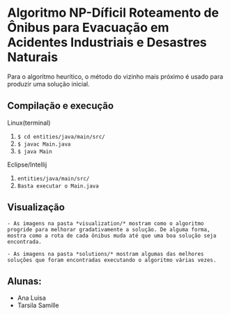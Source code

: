 # Algoritmo NP-Díficil Roteamento de Ônibus para Evacuação em Acidentes Industriais e Desastres Naturais

Para o algoritmo heurítico, o método do vizinho mais próximo é usado para produzir uma solução inicial.
## Compilação e execução
Linux(terminal)
1. `$ cd entities/java/main/src/`
2. `$ javac Main.java `
3. `$ java Main`

Eclipse/Intellij

1. `entities/java/main/src/`
2. ` Basta executar o Main.java `


## Visualização

```
- As imagens na pasta *visualization/* mostram como o algoritmo progride para melhorar gradativamente a solução. De alguma forma, mostra como a rota de cada ônibus muda até que uma boa solução seja encontrada.

- As imagens na pasta *solutions/* mostram algumas das melhores soluções que foram encontradas executando o algoritmo várias vezes.

```
## Alunas:
- Ana Luisa
- Tarsila Samille

